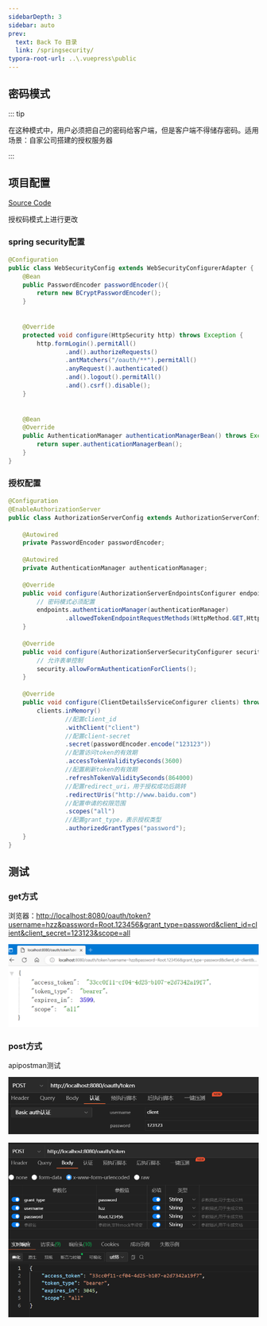 ```yaml
---
sidebarDepth: 3
sidebar: auto
prev:
  text: Back To 目录
  link: /springsecurity/
typora-root-url: ..\.vuepress\public
---
```




## 密码模式

::: tip

在这种模式中，用户必须把自己的密码给客户端，但是客户端不得储存密码。适用场景：自家公司搭建的授权服务器

:::



## 项目配置

[Source Code](https://github.com/Q10Viking/springcloudalibaba/tree/main/oauth2/oauth2-password)

授权码模式上进行更改

### spring security配置

```java
@Configuration
public class WebSecurityConfig extends WebSecurityConfigurerAdapter {
    @Bean
    public PasswordEncoder passwordEncoder(){
        return new BCryptPasswordEncoder();
    }


    @Override
    protected void configure(HttpSecurity http) throws Exception {
        http.formLogin().permitAll()
                .and().authorizeRequests()
                .antMatchers("/oauth/**").permitAll()
                .anyRequest().authenticated()
                .and().logout().permitAll()
                .and().csrf().disable();
    }


    @Bean
    @Override
    public AuthenticationManager authenticationManagerBean() throws Exception {
        return super.authenticationManagerBean();
    }
}
```



### 授权配置

```java
@Configuration
@EnableAuthorizationServer
public class AuthorizationServerConfig extends AuthorizationServerConfigurerAdapter {

    @Autowired
    private PasswordEncoder passwordEncoder;

    @Autowired
    private AuthenticationManager authenticationManager;

    @Override
    public void configure(AuthorizationServerEndpointsConfigurer endpoints) throws Exception {
        // 密码模式必须配置
        endpoints.authenticationManager(authenticationManager)
                .allowedTokenEndpointRequestMethods(HttpMethod.GET,HttpMethod.POST); // 支持的方法
    }

    @Override
    public void configure(AuthorizationServerSecurityConfigurer security) throws Exception {
        // 允许表单控制
        security.allowFormAuthenticationForClients();
    }

    @Override
    public void configure(ClientDetailsServiceConfigurer clients) throws Exception {
        clients.inMemory()
                //配置client_id
                .withClient("client")
                //配置client-secret
                .secret(passwordEncoder.encode("123123"))
                //配置访问token的有效期
                .accessTokenValiditySeconds(3600)
                //配置刷新token的有效期
                .refreshTokenValiditySeconds(864000)
                //配置redirect_uri，用于授权成功后跳转
                .redirectUris("http://www.baidu.com")
                //配置申请的权限范围
                .scopes("all")
                //配置grant_type，表示授权类型
                .authorizedGrantTypes("password");
    }
}
```



## 测试

### get方式

浏览器：[http://localhost:8080/oauth/token?username=hzz&password=Root.123456&grant_type=password&client_id=client&client_secret=123123&scope=all](http://localhost:8080/oauth/token?username=hzz&password=Root.123456&grant_type=password&client_id=client&client_secret=123123&scope=all)

![image-20230313190239594](/images/springsecurity/image-20230313190239594.png)

### post方式

apipostman测试

![image-20230313191049030](/images/springsecurity/image-20230313191049030.png)



![image-20230313191126323](/images/springsecurity/image-20230313191126323.png)

